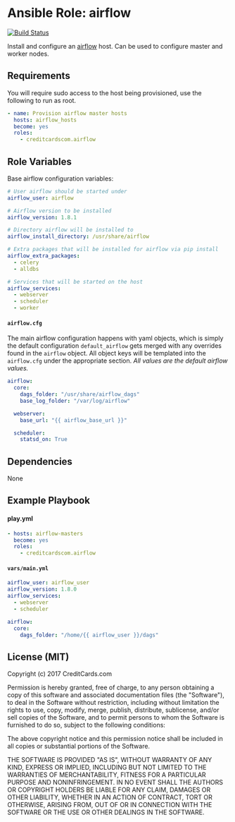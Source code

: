 # Ansible Role: airflow

[![Build Status](https://travis-ci.org/CreditCardsCom/ansible-airflow.svg?branch=master)](https://travis-ci.org/CreditCardsCom/ansible-airflow)

Install and configure an [airflow](http://airflow.incubator.apache.org/) host. Can be used to configure master and worker nodes.

## Requirements

You will require sudo access to the host being provisioned, use the following to run as root.

```yml
- name: Provision airflow master hosts
  hosts: airflow_hosts
  become: yes
  roles:
    - creditcardscom.airflow
```

## Role Variables

Base airflow configuration variables:

```yml
# User airflow should be started under
airflow_user: airflow

# Airflow version to be installed
airflow_version: 1.8.1

# Directory airflow will be installed to
airflow_install_directory: /usr/share/airflow

# Extra packages that will be installed for airflow via pip install
airflow_extra_packages:
  - celery
  - alldbs

# Services that will be started on the host
airflow_services:
  - webserver
  - scheduler
  - worker
```

#### `airflow.cfg`
The main airflow configuration happens with yaml objects, which is simply the default configuration `default_airflow` gets merged with any overrides found in the `airflow` object. All object keys will be templated into the `airflow.cfg` under the appropriate section. *All values are the default airflow values.*

```yml
airflow:
  core:
    dags_folder: "/usr/share/airflow_dags"
    base_log_folder: "/var/log/airflow"

  webserver:
    base_url: "{{ airflow_base_url }}"

  scheduler:
    statsd_on: True
```

## Dependencies

None

## Example Playbook

#### play.yml

```yml
- hosts: airflow-masters
  become: yes
  roles:
    - creditcardscom.airflow
```

#### `vars/main.yml`

```yml
airflow_user: airflow_user
airflow_version: 1.8.0
airflow_services:
  - webserver
  - scheduler

airflow:
  core:
    dags_folder: "/home/{{ airflow_user }}/dags"
```

## License (MIT)

Copyright (c) 2017 CreditCards.com

Permission is hereby granted, free of charge, to any person obtaining a copy
of this software and associated documentation files (the "Software"), to deal
in the Software without restriction, including without limitation the rights
to use, copy, modify, merge, publish, distribute, sublicense, and/or sell
copies of the Software, and to permit persons to whom the Software is
furnished to do so, subject to the following conditions:

The above copyright notice and this permission notice shall be included in all
copies or substantial portions of the Software.

THE SOFTWARE IS PROVIDED "AS IS", WITHOUT WARRANTY OF ANY KIND, EXPRESS OR
IMPLIED, INCLUDING BUT NOT LIMITED TO THE WARRANTIES OF MERCHANTABILITY,
FITNESS FOR A PARTICULAR PURPOSE AND NONINFRINGEMENT. IN NO EVENT SHALL THE
AUTHORS OR COPYRIGHT HOLDERS BE LIABLE FOR ANY CLAIM, DAMAGES OR OTHER
LIABILITY, WHETHER IN AN ACTION OF CONTRACT, TORT OR OTHERWISE, ARISING FROM,
OUT OF OR IN CONNECTION WITH THE SOFTWARE OR THE USE OR OTHER DEALINGS IN THE
SOFTWARE.
